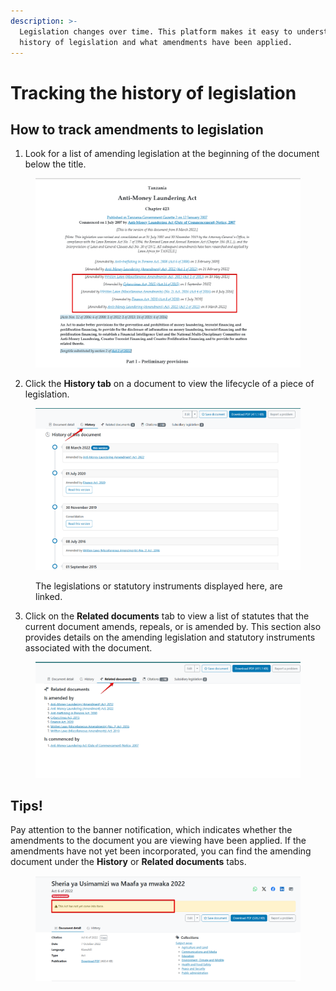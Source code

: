 ```yaml
---
description: >-
  Legislation changes over time. This platform makes it easy to understand the
  history of legislation and what amendments have been applied.
---
```


# Tracking the history of legislation



## How to track amendments to legislation&#x20;

1. Look for a list of amending legislation at the beginning of the document below the title.

<figure><img src="../.gitbook/assets/tanzlii--legislation 7 (1).png" alt=""><figcaption></figcaption></figure>

2. Click the **History tab** on a document to view the lifecycle of a piece of legislation.

<figure><img src="../.gitbook/assets/tanzlii--legislation 8.png" alt=""><figcaption><p>The legislations or statutory instruments displayed here, are linked.</p></figcaption></figure>

3. Click on the **Related documents** tab to view a list of statutes that the current document amends, repeals, or is amended by. This section also provides details on the amending legislation and statutory instruments associated with the document.

<figure><img src="../.gitbook/assets/tanzlii--legislation 9.png" alt=""><figcaption></figcaption></figure>

## Tips!

Pay attention to the banner notification, which indicates whether the amendments to the document you are viewing have been applied. If the amendments have not yet been incorporated, you can find the amending document under the **History** or **Related documents** tabs.

<figure><img src="../.gitbook/assets/tanzlii--legislation 10.png" alt=""><figcaption></figcaption></figure>